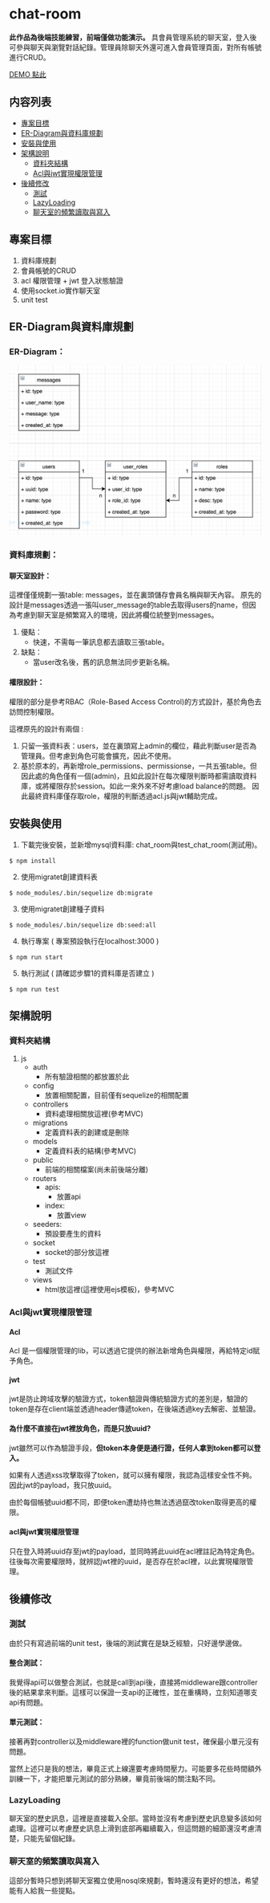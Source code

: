 # chat-room
**此作品為後端技能練習，前端僅做功能演示。**
具會員管理系統的聊天室，登入後可參與聊天與瀏覽對話紀錄。管理員除聊天外還可進入會員管理頁面，對所有帳號進行CRUD。

[DEMO 點此](http://128.199.228.19:3000/login)

## 内容列表

- [專案目標](#專案目標)
- [ER-Diagram與資料庫規劃](#ER-Diagram與資料庫規劃)
- [安裝與使用](#安裝與使用)
- [架構說明](#架構說明)
    + [資料夾結構](#資料夾結構)
    + [Acl與jwt實現權限管理](#Acl與jwt實現權限管理)
 - [後續修改](#後續修改)
    + [測試](#測試)
    + [LazyLoading](#LazyLoading)
    + [聊天室的頻繁讀取與寫入](#聊天室的頻繁讀取與寫入)

## 專案目標

1. 資料庫規劃
2. 會員帳號的CRUD
3. acl 權限管理 + jwt 登入狀態驗證
5.  使用socket.io實作聊天室
6.  unit test

## ER-Diagram與資料庫規劃

### ER-Diagram：

![image](https://raw.githubusercontent.com/ovojhking/chat-room/master/ER-Diagram.png)

### 資料庫規劃：

#### 聊天室設計：
這裡僅僅規劃一張table: messages，並在裏頭儲存會員名稱與聊天內容。
原先的設計是messages透過一張叫user_message的table去取得users的name，但因為考慮到聊天室是頻繁寫入的環境，因此將欄位統整到messages。
1. 優點：
	* 快速，不需每一筆訊息都去讀取三張table。
2. 缺點：
	* 當user改名後，舊的訊息無法同步更新名稱。 		

#### 權限設計：

權限的部分是參考RBAC（Role-Based Access Control)的方式設計，基於角色去訪問控制權限。

這裡原先的設計有兩個 :

1. 只留一張資料表：users，並在裏頭寫上admin的欄位，藉此判斷user是否為管理員。但考慮到角色可能會擴充，因此不使用。
2. 基於原本的，再新增role_permissions、permissionse，一共五張table。但因此處的角色僅有一個(admin)，且如此設計在每次權限判斷時都需讀取資料庫，或將權限存於session。如此一來外來不好考慮load balance的問題。
因此最終資料庫僅存取role，權限的判斷透過acl.js與jwt輔助完成。

## 安裝與使用

1. 下載完後安裝，並新增mysql資料庫: chat_room與test_chat_room(測試用)。
```
$ npm install
```
2. 使用migratet創建資料表

```
$ node_modules/.bin/sequelize db:migrate
```

3. 使用migratet創建種子資料

```
$ node_modules/.bin/sequelize db:seed:all
```

4.  執行專案 ( 專案預設執行在localhost:3000 )
```
$ npm run start
```

5. 執行測試 ( 請確認步驟1的資料庫是否建立 )
```
$ npm run test
```
## 架構說明

### 資料夾結構

1. js
	* auth
		* 所有驗證相關的都放置於此
	* config
		* 放置相關配置，目前僅有sequelize的相關配置
	* controllers
		* 資料處理相關放這裡(參考MVC)
	* migrations
		* 定義資料表的創建或是刪除
	* models
		* 定義資料表的結構(參考MVC)
	* public
		* 前端的相關檔案(尚未前後端分離)
    * routers
	    *  apis:  
	        *  放置api
	    *  index:  
	        *  放置view
    * seeders: 
        * 預設要產生的資料
    * socket
        * socket的部分放這裡
    * test
        * 測試文件
    * views
        * html放這裡(這裡使用ejs模板)，參考MVC
 
### Acl與jwt實現權限管理

#### Acl

Acl 是一個權限管理的lib，可以透過它提供的辦法新增角色與權限，再給特定id賦予角色。

#### jwt

jwt是防止跨域攻擊的驗證方式，token驗證與傳統驗證方式的差別是，驗證的token是存在client端並透過header傳遞token，在後端透過key去解密、並驗證。

#### 為什麼不直接在jwt裡放角色，而是只放uuid?

jwt雖然可以作為驗證手段，**但token本身便是通行證，任何人拿到token都可以登入。**

如果有人透過xss攻擊取得了token，就可以擁有權限，我認為這樣安全性不夠。因此jwt的payload，我只放uuid。

由於每個帳號uuid都不同，即便token遭劫持也無法透過竄改token取得更高的權限。

#### acl與jwt實現權限管理

只在登入時將uuid存至jwt的payload，並同時將此uuid在acl裡註記為特定角色。
往後每次需要權限時，就辨認jwt裡的uuid，是否存在於acl裡，以此實現權限管理。

## 後續修改

### 測試

由於只有寫過前端的unit test，後端的測試實在是缺乏經驗，只好邊學邊做。

#### 整合測試：

我覺得api可以做整合測試，也就是call到api後，直接將middleware跟controller後的結果拿來判斷。這樣可以保證一支api的正確性，並在重構時，立刻知道哪支api有問題。

#### 單元測試：

接著再對controller以及middleware裡的function做unit test，確保最小單元沒有問題。



當然上述只是我的想法，畢竟正式上線還要考慮時間壓力。可能要多花些時間額外訓練一下，才能把單元測試的部分熟練，畢竟前後端的關注點不同。

### LazyLoading

聊天室的歷史訊息，這裡是直接載入全部。當時並沒有考慮到歷史訊息變多該如何處理。這裡可以考慮歷史訊息上滑到底部再繼續載入，但這問題的細節還沒考慮清楚，只能先留個紀錄。

### 聊天室的頻繁讀取與寫入

這部分暫時只想到將聊天室獨立使用nosql來規劃，暫時還沒有更好的想法，希望能有人給我一些提點。
